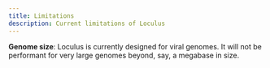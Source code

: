 ```yaml
---
title: Limitations
description: Current limitations of Loculus
---
```


**Genome size**: Loculus is currently designed for viral genomes. It will not be performant for very large genomes beyond, say, a megabase in size.